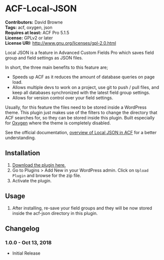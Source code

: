 # ACF-Local-JSON<br/>
**Contributors:** David Browne<br/>
**Tags:** acf, oxygen, json<br/>
**Requires at least:** ACF Pro 5.1.5<br/>
**License:** GPLv2 or later<br/>
**License URI:** http://www.gnu.org/licenses/gpl-2.0.html<br/>

Local JSON is a feature in Advanced Custom Fields Pro which saves field group and field settings as JSON files.

In short, the three main benefits to this feature are;

* Speeds up ACF as it reduces the amount of database queries on page load.
* Allows multiple devs to work on a project, use git to push / pull files, and keep all databases synchronized with the latest field group settings.
* Allows for version control over your field settings.

Usually, for this feature the files need to be stored inside a WordPress theme. This plugin just makes use of the filters to change the directory that ACF searches for, so they can be stored inside this plugin. Built especially for [Oxygen](http://oxygenbuilder.com/) where the theme is completely disabled.

See the official documentation, [overview of Local JSON in ACF](http://www.advancedcustomfields.com/resources/local-json/) for a better understanding.
 

## Installation ##

1. [Download the plugin here.](https://github.com/wplit/ACF-Local-JSON/archive/master.zip)
2. Go to Plugins > Add New in your WordPress admin. Click on `Upload Plugin` and browse for the zip file.
3. Activate the plugin.

## Usage ##

1. After installing, re-save your field groups and they will be now stored inside the acf-json directory in this plugin. 

## Changelog ##

### 1.0.0 - Oct 13, 2018 ###
* Initial Release
